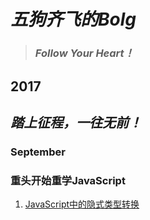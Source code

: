 # ***五狗齐飞的Bolg***
>### ***Follow Your Heart！***
## 2017
## ***踏上征程，一往无前！***
### September
### 重头开始重学JavaScript
1. [JavaScript中的隐式类型转换](https://github.com/Meepo01/Blog/issues/2)
